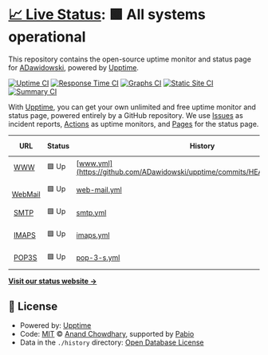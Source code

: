 # [📈 Live Status](https://ADawidowski.github.io/upptime): <!--live status--> **🟩 All systems operational**

This repository contains the open-source uptime monitor and status page for [ADawidowski](https://ADawidowski.github.io/upptime), powered by [Upptime](https://github.com/upptime/upptime).

[![Uptime CI](https://github.com/ADawidowski/upptime/workflows/Uptime%20CI/badge.svg)](https://github.com/ADawidowski/upptime/actions?query=workflow%3A%22Uptime+CI%22)
[![Response Time CI](https://github.com/ADawidowski/upptime/workflows/Response%20Time%20CI/badge.svg)](https://github.com/ADawidowski/upptime/actions?query=workflow%3A%22Response+Time+CI%22)
[![Graphs CI](https://github.com/ADawidowski/upptime/workflows/Graphs%20CI/badge.svg)](https://github.com/ADawidowski/upptime/actions?query=workflow%3A%22Graphs+CI%22)
[![Static Site CI](https://github.com/ADawidowski/upptime/workflows/Static%20Site%20CI/badge.svg)](https://github.com/ADawidowski/upptime/actions?query=workflow%3A%22Static+Site+CI%22)
[![Summary CI](https://github.com/ADawidowski/upptime/workflows/Summary%20CI/badge.svg)](https://github.com/ADawidowski/upptime/actions?query=workflow%3A%22Summary+CI%22)

With [Upptime](https://upptime.js.org), you can get your own unlimited and free uptime monitor and status page, powered entirely by a GitHub repository. We use [Issues](https://github.com/ADawidowski/upptime/issues) as incident reports, [Actions](https://github.com/ADawidowski/upptime/actions) as uptime monitors, and [Pages](https://ADawidowski.github.io/upptime) for the status page.

<!--start: status pages-->
<!-- This summary is generated by Upptime (https://github.com/upptime/upptime) -->
<!-- Do not edit this manually, your changes will be overwritten -->
<!-- prettier-ignore -->
| URL | Status | History | Response Time | Uptime |
| --- | ------ | ------- | ------------- | ------ |
| <img alt="" src="https://icons.duckduckgo.com/ip3/oomkill.net.ico" height="13"> [WWW](https://oomkill.net) | 🟩 Up | [www.yml](https://github.com/ADawidowski/upptime/commits/HEAD/history/www.yml) | <details><summary><img alt="Response time graph" src="./graphs/www/response-time-week.png" height="20"> 4962ms</summary><br><a href="https://ADawidowski.github.io/upptime/history/www"><img alt="Response time 1418" src="https://img.shields.io/endpoint?url=https%3A%2F%2Fraw.githubusercontent.com%2FADawidowski%2Fupptime%2FHEAD%2Fapi%2Fwww%2Fresponse-time.json"></a><br><a href="https://ADawidowski.github.io/upptime/history/www"><img alt="24-hour response time 23072" src="https://img.shields.io/endpoint?url=https%3A%2F%2Fraw.githubusercontent.com%2FADawidowski%2Fupptime%2FHEAD%2Fapi%2Fwww%2Fresponse-time-day.json"></a><br><a href="https://ADawidowski.github.io/upptime/history/www"><img alt="7-day response time 4962" src="https://img.shields.io/endpoint?url=https%3A%2F%2Fraw.githubusercontent.com%2FADawidowski%2Fupptime%2FHEAD%2Fapi%2Fwww%2Fresponse-time-week.json"></a><br><a href="https://ADawidowski.github.io/upptime/history/www"><img alt="30-day response time 2058" src="https://img.shields.io/endpoint?url=https%3A%2F%2Fraw.githubusercontent.com%2FADawidowski%2Fupptime%2FHEAD%2Fapi%2Fwww%2Fresponse-time-month.json"></a><br><a href="https://ADawidowski.github.io/upptime/history/www"><img alt="1-year response time 1418" src="https://img.shields.io/endpoint?url=https%3A%2F%2Fraw.githubusercontent.com%2FADawidowski%2Fupptime%2FHEAD%2Fapi%2Fwww%2Fresponse-time-year.json"></a></details> | <details><summary><a href="https://ADawidowski.github.io/upptime/history/www">100.00%</a></summary><a href="https://ADawidowski.github.io/upptime/history/www"><img alt="All-time uptime 99.81%" src="https://img.shields.io/endpoint?url=https%3A%2F%2Fraw.githubusercontent.com%2FADawidowski%2Fupptime%2FHEAD%2Fapi%2Fwww%2Fuptime.json"></a><br><a href="https://ADawidowski.github.io/upptime/history/www"><img alt="24-hour uptime 100.00%" src="https://img.shields.io/endpoint?url=https%3A%2F%2Fraw.githubusercontent.com%2FADawidowski%2Fupptime%2FHEAD%2Fapi%2Fwww%2Fuptime-day.json"></a><br><a href="https://ADawidowski.github.io/upptime/history/www"><img alt="7-day uptime 100.00%" src="https://img.shields.io/endpoint?url=https%3A%2F%2Fraw.githubusercontent.com%2FADawidowski%2Fupptime%2FHEAD%2Fapi%2Fwww%2Fuptime-week.json"></a><br><a href="https://ADawidowski.github.io/upptime/history/www"><img alt="30-day uptime 99.83%" src="https://img.shields.io/endpoint?url=https%3A%2F%2Fraw.githubusercontent.com%2FADawidowski%2Fupptime%2FHEAD%2Fapi%2Fwww%2Fuptime-month.json"></a><br><a href="https://ADawidowski.github.io/upptime/history/www"><img alt="1-year uptime 99.81%" src="https://img.shields.io/endpoint?url=https%3A%2F%2Fraw.githubusercontent.com%2FADawidowski%2Fupptime%2FHEAD%2Fapi%2Fwww%2Fuptime-year.json"></a></details>
| <img alt="" src="https://icons.duckduckgo.com/ip3/mail.oomkill.net.ico" height="13"> [WebMail](https://mail.oomkill.net/rc) | 🟩 Up | [web-mail.yml](https://github.com/ADawidowski/upptime/commits/HEAD/history/web-mail.yml) | <details><summary><img alt="Response time graph" src="./graphs/web-mail/response-time-week.png" height="20"> 1403ms</summary><br><a href="https://ADawidowski.github.io/upptime/history/web-mail"><img alt="Response time 1121" src="https://img.shields.io/endpoint?url=https%3A%2F%2Fraw.githubusercontent.com%2FADawidowski%2Fupptime%2FHEAD%2Fapi%2Fweb-mail%2Fresponse-time.json"></a><br><a href="https://ADawidowski.github.io/upptime/history/web-mail"><img alt="24-hour response time 3416" src="https://img.shields.io/endpoint?url=https%3A%2F%2Fraw.githubusercontent.com%2FADawidowski%2Fupptime%2FHEAD%2Fapi%2Fweb-mail%2Fresponse-time-day.json"></a><br><a href="https://ADawidowski.github.io/upptime/history/web-mail"><img alt="7-day response time 1403" src="https://img.shields.io/endpoint?url=https%3A%2F%2Fraw.githubusercontent.com%2FADawidowski%2Fupptime%2FHEAD%2Fapi%2Fweb-mail%2Fresponse-time-week.json"></a><br><a href="https://ADawidowski.github.io/upptime/history/web-mail"><img alt="30-day response time 1127" src="https://img.shields.io/endpoint?url=https%3A%2F%2Fraw.githubusercontent.com%2FADawidowski%2Fupptime%2FHEAD%2Fapi%2Fweb-mail%2Fresponse-time-month.json"></a><br><a href="https://ADawidowski.github.io/upptime/history/web-mail"><img alt="1-year response time 1121" src="https://img.shields.io/endpoint?url=https%3A%2F%2Fraw.githubusercontent.com%2FADawidowski%2Fupptime%2FHEAD%2Fapi%2Fweb-mail%2Fresponse-time-year.json"></a></details> | <details><summary><a href="https://ADawidowski.github.io/upptime/history/web-mail">100.00%</a></summary><a href="https://ADawidowski.github.io/upptime/history/web-mail"><img alt="All-time uptime 99.76%" src="https://img.shields.io/endpoint?url=https%3A%2F%2Fraw.githubusercontent.com%2FADawidowski%2Fupptime%2FHEAD%2Fapi%2Fweb-mail%2Fuptime.json"></a><br><a href="https://ADawidowski.github.io/upptime/history/web-mail"><img alt="24-hour uptime 100.00%" src="https://img.shields.io/endpoint?url=https%3A%2F%2Fraw.githubusercontent.com%2FADawidowski%2Fupptime%2FHEAD%2Fapi%2Fweb-mail%2Fuptime-day.json"></a><br><a href="https://ADawidowski.github.io/upptime/history/web-mail"><img alt="7-day uptime 100.00%" src="https://img.shields.io/endpoint?url=https%3A%2F%2Fraw.githubusercontent.com%2FADawidowski%2Fupptime%2FHEAD%2Fapi%2Fweb-mail%2Fuptime-week.json"></a><br><a href="https://ADawidowski.github.io/upptime/history/web-mail"><img alt="30-day uptime 99.83%" src="https://img.shields.io/endpoint?url=https%3A%2F%2Fraw.githubusercontent.com%2FADawidowski%2Fupptime%2FHEAD%2Fapi%2Fweb-mail%2Fuptime-month.json"></a><br><a href="https://ADawidowski.github.io/upptime/history/web-mail"><img alt="1-year uptime 99.76%" src="https://img.shields.io/endpoint?url=https%3A%2F%2Fraw.githubusercontent.com%2FADawidowski%2Fupptime%2FHEAD%2Fapi%2Fweb-mail%2Fuptime-year.json"></a></details>
| <img alt="" src="https://icons.duckduckgo.com/ip3/null.ico" height="13"> [SMTP](mail.oomkill.net) | 🟩 Up | [smtp.yml](https://github.com/ADawidowski/upptime/commits/HEAD/history/smtp.yml) | <details><summary><img alt="Response time graph" src="./graphs/smtp/response-time-week.png" height="20"> 422ms</summary><br><a href="https://ADawidowski.github.io/upptime/history/smtp"><img alt="Response time 165" src="https://img.shields.io/endpoint?url=https%3A%2F%2Fraw.githubusercontent.com%2FADawidowski%2Fupptime%2FHEAD%2Fapi%2Fsmtp%2Fresponse-time.json"></a><br><a href="https://ADawidowski.github.io/upptime/history/smtp"><img alt="24-hour response time 2301" src="https://img.shields.io/endpoint?url=https%3A%2F%2Fraw.githubusercontent.com%2FADawidowski%2Fupptime%2FHEAD%2Fapi%2Fsmtp%2Fresponse-time-day.json"></a><br><a href="https://ADawidowski.github.io/upptime/history/smtp"><img alt="7-day response time 422" src="https://img.shields.io/endpoint?url=https%3A%2F%2Fraw.githubusercontent.com%2FADawidowski%2Fupptime%2FHEAD%2Fapi%2Fsmtp%2Fresponse-time-week.json"></a><br><a href="https://ADawidowski.github.io/upptime/history/smtp"><img alt="30-day response time 217" src="https://img.shields.io/endpoint?url=https%3A%2F%2Fraw.githubusercontent.com%2FADawidowski%2Fupptime%2FHEAD%2Fapi%2Fsmtp%2Fresponse-time-month.json"></a><br><a href="https://ADawidowski.github.io/upptime/history/smtp"><img alt="1-year response time 165" src="https://img.shields.io/endpoint?url=https%3A%2F%2Fraw.githubusercontent.com%2FADawidowski%2Fupptime%2FHEAD%2Fapi%2Fsmtp%2Fresponse-time-year.json"></a></details> | <details><summary><a href="https://ADawidowski.github.io/upptime/history/smtp">100.00%</a></summary><a href="https://ADawidowski.github.io/upptime/history/smtp"><img alt="All-time uptime 99.75%" src="https://img.shields.io/endpoint?url=https%3A%2F%2Fraw.githubusercontent.com%2FADawidowski%2Fupptime%2FHEAD%2Fapi%2Fsmtp%2Fuptime.json"></a><br><a href="https://ADawidowski.github.io/upptime/history/smtp"><img alt="24-hour uptime 100.00%" src="https://img.shields.io/endpoint?url=https%3A%2F%2Fraw.githubusercontent.com%2FADawidowski%2Fupptime%2FHEAD%2Fapi%2Fsmtp%2Fuptime-day.json"></a><br><a href="https://ADawidowski.github.io/upptime/history/smtp"><img alt="7-day uptime 100.00%" src="https://img.shields.io/endpoint?url=https%3A%2F%2Fraw.githubusercontent.com%2FADawidowski%2Fupptime%2FHEAD%2Fapi%2Fsmtp%2Fuptime-week.json"></a><br><a href="https://ADawidowski.github.io/upptime/history/smtp"><img alt="30-day uptime 99.58%" src="https://img.shields.io/endpoint?url=https%3A%2F%2Fraw.githubusercontent.com%2FADawidowski%2Fupptime%2FHEAD%2Fapi%2Fsmtp%2Fuptime-month.json"></a><br><a href="https://ADawidowski.github.io/upptime/history/smtp"><img alt="1-year uptime 99.75%" src="https://img.shields.io/endpoint?url=https%3A%2F%2Fraw.githubusercontent.com%2FADawidowski%2Fupptime%2FHEAD%2Fapi%2Fsmtp%2Fuptime-year.json"></a></details>
| <img alt="" src="https://icons.duckduckgo.com/ip3/null.ico" height="13"> [IMAPS](mail.oomkill.net) | 🟩 Up | [imaps.yml](https://github.com/ADawidowski/upptime/commits/HEAD/history/imaps.yml) | <details><summary><img alt="Response time graph" src="./graphs/imaps/response-time-week.png" height="20"> 268ms</summary><br><a href="https://ADawidowski.github.io/upptime/history/imaps"><img alt="Response time 164" src="https://img.shields.io/endpoint?url=https%3A%2F%2Fraw.githubusercontent.com%2FADawidowski%2Fupptime%2FHEAD%2Fapi%2Fimaps%2Fresponse-time.json"></a><br><a href="https://ADawidowski.github.io/upptime/history/imaps"><img alt="24-hour response time 1078" src="https://img.shields.io/endpoint?url=https%3A%2F%2Fraw.githubusercontent.com%2FADawidowski%2Fupptime%2FHEAD%2Fapi%2Fimaps%2Fresponse-time-day.json"></a><br><a href="https://ADawidowski.github.io/upptime/history/imaps"><img alt="7-day response time 268" src="https://img.shields.io/endpoint?url=https%3A%2F%2Fraw.githubusercontent.com%2FADawidowski%2Fupptime%2FHEAD%2Fapi%2Fimaps%2Fresponse-time-week.json"></a><br><a href="https://ADawidowski.github.io/upptime/history/imaps"><img alt="30-day response time 182" src="https://img.shields.io/endpoint?url=https%3A%2F%2Fraw.githubusercontent.com%2FADawidowski%2Fupptime%2FHEAD%2Fapi%2Fimaps%2Fresponse-time-month.json"></a><br><a href="https://ADawidowski.github.io/upptime/history/imaps"><img alt="1-year response time 164" src="https://img.shields.io/endpoint?url=https%3A%2F%2Fraw.githubusercontent.com%2FADawidowski%2Fupptime%2FHEAD%2Fapi%2Fimaps%2Fresponse-time-year.json"></a></details> | <details><summary><a href="https://ADawidowski.github.io/upptime/history/imaps">100.00%</a></summary><a href="https://ADawidowski.github.io/upptime/history/imaps"><img alt="All-time uptime 99.83%" src="https://img.shields.io/endpoint?url=https%3A%2F%2Fraw.githubusercontent.com%2FADawidowski%2Fupptime%2FHEAD%2Fapi%2Fimaps%2Fuptime.json"></a><br><a href="https://ADawidowski.github.io/upptime/history/imaps"><img alt="24-hour uptime 100.00%" src="https://img.shields.io/endpoint?url=https%3A%2F%2Fraw.githubusercontent.com%2FADawidowski%2Fupptime%2FHEAD%2Fapi%2Fimaps%2Fuptime-day.json"></a><br><a href="https://ADawidowski.github.io/upptime/history/imaps"><img alt="7-day uptime 100.00%" src="https://img.shields.io/endpoint?url=https%3A%2F%2Fraw.githubusercontent.com%2FADawidowski%2Fupptime%2FHEAD%2Fapi%2Fimaps%2Fuptime-week.json"></a><br><a href="https://ADawidowski.github.io/upptime/history/imaps"><img alt="30-day uptime 99.83%" src="https://img.shields.io/endpoint?url=https%3A%2F%2Fraw.githubusercontent.com%2FADawidowski%2Fupptime%2FHEAD%2Fapi%2Fimaps%2Fuptime-month.json"></a><br><a href="https://ADawidowski.github.io/upptime/history/imaps"><img alt="1-year uptime 99.83%" src="https://img.shields.io/endpoint?url=https%3A%2F%2Fraw.githubusercontent.com%2FADawidowski%2Fupptime%2FHEAD%2Fapi%2Fimaps%2Fuptime-year.json"></a></details>
| <img alt="" src="https://icons.duckduckgo.com/ip3/null.ico" height="13"> [POP3S](mail.oomkill.net) | 🟩 Up | [pop-3-s.yml](https://github.com/ADawidowski/upptime/commits/HEAD/history/pop-3-s.yml) | <details><summary><img alt="Response time graph" src="./graphs/pop-3-s/response-time-week.png" height="20"> 295ms</summary><br><a href="https://ADawidowski.github.io/upptime/history/pop-3-s"><img alt="Response time 160" src="https://img.shields.io/endpoint?url=https%3A%2F%2Fraw.githubusercontent.com%2FADawidowski%2Fupptime%2FHEAD%2Fapi%2Fpop-3-s%2Fresponse-time.json"></a><br><a href="https://ADawidowski.github.io/upptime/history/pop-3-s"><img alt="24-hour response time 1283" src="https://img.shields.io/endpoint?url=https%3A%2F%2Fraw.githubusercontent.com%2FADawidowski%2Fupptime%2FHEAD%2Fapi%2Fpop-3-s%2Fresponse-time-day.json"></a><br><a href="https://ADawidowski.github.io/upptime/history/pop-3-s"><img alt="7-day response time 295" src="https://img.shields.io/endpoint?url=https%3A%2F%2Fraw.githubusercontent.com%2FADawidowski%2Fupptime%2FHEAD%2Fapi%2Fpop-3-s%2Fresponse-time-week.json"></a><br><a href="https://ADawidowski.github.io/upptime/history/pop-3-s"><img alt="30-day response time 188" src="https://img.shields.io/endpoint?url=https%3A%2F%2Fraw.githubusercontent.com%2FADawidowski%2Fupptime%2FHEAD%2Fapi%2Fpop-3-s%2Fresponse-time-month.json"></a><br><a href="https://ADawidowski.github.io/upptime/history/pop-3-s"><img alt="1-year response time 160" src="https://img.shields.io/endpoint?url=https%3A%2F%2Fraw.githubusercontent.com%2FADawidowski%2Fupptime%2FHEAD%2Fapi%2Fpop-3-s%2Fresponse-time-year.json"></a></details> | <details><summary><a href="https://ADawidowski.github.io/upptime/history/pop-3-s">100.00%</a></summary><a href="https://ADawidowski.github.io/upptime/history/pop-3-s"><img alt="All-time uptime 99.83%" src="https://img.shields.io/endpoint?url=https%3A%2F%2Fraw.githubusercontent.com%2FADawidowski%2Fupptime%2FHEAD%2Fapi%2Fpop-3-s%2Fuptime.json"></a><br><a href="https://ADawidowski.github.io/upptime/history/pop-3-s"><img alt="24-hour uptime 100.00%" src="https://img.shields.io/endpoint?url=https%3A%2F%2Fraw.githubusercontent.com%2FADawidowski%2Fupptime%2FHEAD%2Fapi%2Fpop-3-s%2Fuptime-day.json"></a><br><a href="https://ADawidowski.github.io/upptime/history/pop-3-s"><img alt="7-day uptime 100.00%" src="https://img.shields.io/endpoint?url=https%3A%2F%2Fraw.githubusercontent.com%2FADawidowski%2Fupptime%2FHEAD%2Fapi%2Fpop-3-s%2Fuptime-week.json"></a><br><a href="https://ADawidowski.github.io/upptime/history/pop-3-s"><img alt="30-day uptime 99.83%" src="https://img.shields.io/endpoint?url=https%3A%2F%2Fraw.githubusercontent.com%2FADawidowski%2Fupptime%2FHEAD%2Fapi%2Fpop-3-s%2Fuptime-month.json"></a><br><a href="https://ADawidowski.github.io/upptime/history/pop-3-s"><img alt="1-year uptime 99.83%" src="https://img.shields.io/endpoint?url=https%3A%2F%2Fraw.githubusercontent.com%2FADawidowski%2Fupptime%2FHEAD%2Fapi%2Fpop-3-s%2Fuptime-year.json"></a></details>

<!--end: status pages-->

[**Visit our status website →**](https://ADawidowski.github.io/upptime)

## 📄 License

- Powered by: [Upptime](https://github.com/upptime/upptime)
- Code: [MIT](./LICENSE) © [Anand Chowdhary](https://anandchowdhary.com), supported by [Pabio](https://pabio.com)
- Data in the `./history` directory: [Open Database License](https://opendatacommons.org/licenses/odbl/1-0/)
